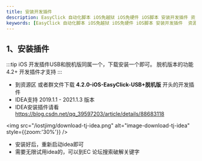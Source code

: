 ```yaml
---
title: 安装开发插件
description: EasyClick 自动化脚本 iOS免越狱 iOS免硬件 iOS脚本 安装开发插件 资源下载
keywords: [EasyClick 自动化脚本 iOS免越狱 iOS免硬件 iOS脚本 安装开发插件  资源下载 ]
---
```



## 1、安装插件
:::tip
iOS 开发插件USB和脱机版同属一个，下载安装一个即可。
脱机版本的功能 4.2+ 开发插件才支持
:::
- 到资源区 或者群文件下载 **4.2.0-iOS-EasyClick-USB+脱机版** 开头的开发插件
- IDEA支持 2019.1.1 - 2021.1.3 版本
- IDEA安装插件请看 https://blog.csdn.net/qq_39597203/article/details/88683118

<img src="/iostjimg/download-tj-idea.png" alt="image-download-tj-idea" style={{zoom:'30%'}} />

- 安装好后，重新启动idea即可
- 需要无限试用idea的，可以到EC 论坛搜索破解关键字

